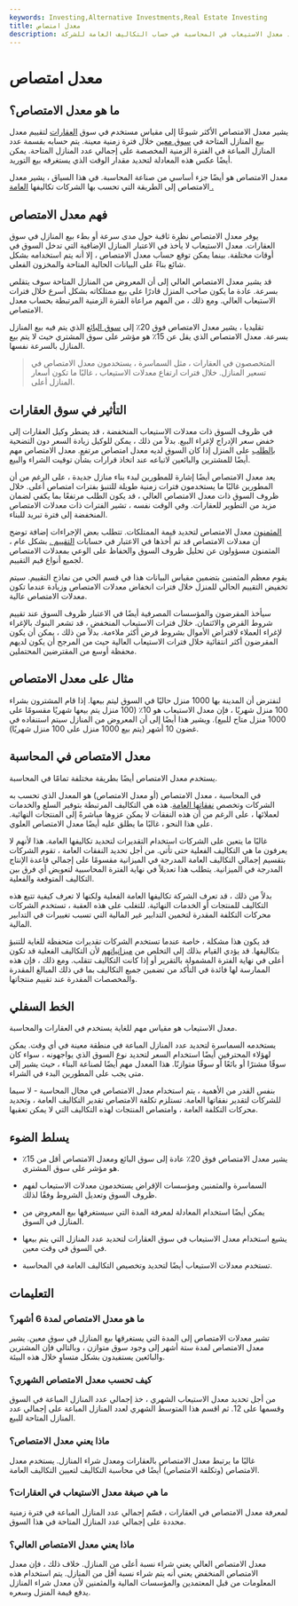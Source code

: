 ```yaml
---
keywords: Investing,Alternative Investments,Real Estate Investing
title: معدل امتصاص
description: معدل الامتصاص هو معدل بيع المنازل خلال فترة زمنية محددة. يساعد معدل الاستيعاب في المحاسبة في حساب التكاليف العامة للشركة.
---
```


# معدل امتصاص
## ما هو معدل الامتصاص؟

يشير معدل الامتصاص الأكثر شيوعًا إلى مقياس مستخدم في سوق [العقارات](/realestate) لتقييم معدل بيع المنازل المتاحة في [سوق معين](/market) خلال فترة زمنية معينة. يتم حسابه بقسمة عدد المنازل المباعة في الفترة الزمنية المخصصة على إجمالي عدد المنازل المتاحة. يمكن أيضًا عكس هذه المعادلة لتحديد مقدار الوقت الذي يستغرقه بيع التوريد.

معدل الامتصاص هو أيضًا جزء أساسي من صناعة المحاسبة. في هذا السياق ، يشير معدل الامتصاص إلى الطريقة التي تحسب بها الشركات تكاليفها [العامة .](/overhead)

## فهم معدل الامتصاص

يوفر معدل الامتصاص نظرة ثاقبة حول مدى سرعة أو بطء بيع المنازل في سوق العقارات. معدل الاستيعاب لا يأخذ في الاعتبار المنازل الإضافية التي تدخل السوق في أوقات مختلفة. بينما يمكن توقع حساب معدل الامتصاص ، إلا أنه يتم استخدامه بشكل شائع بناءً على البيانات الحالية المتاحة والمخزون الفعلي.

قد يشير معدل الامتصاص العالي إلى أن المعروض من المنازل المتاحة سوف يتقلص بسرعة. عادة ما يكون صاحب المنزل قادرًا على بيع ممتلكاته بشكل أسرع خلال فترات الاستيعاب العالي. ومع ذلك ، من المهم مراعاة الفترة الزمنية المرتبطة بحساب معدل الامتصاص.

تقليديا ، يشير معدل الامتصاص فوق 20٪ إلى [سوق البائع](/sellersmarket) الذي يتم فيه بيع المنازل بسرعة. معدل الامتصاص الذي يقل عن 15٪ هو مؤشر على سوق المشتري حيث لا يتم بيع المنازل بالسرعة نفسها.

> المتخصصون في العقارات ، مثل السماسرة ، يستخدمون معدل الامتصاص في تسعير المنازل. خلال فترات ارتفاع معدلات الاستيعاب ، غالبًا ما تكون أسعار المنازل أعلى.

>

## التأثير في سوق العقارات

في ظروف السوق ذات معدلات الاستيعاب المنخفضة ، قد يضطر وكيل العقارات إلى خفض سعر الإدراج لإغراء البيع. بدلاً من ذلك ، يمكن للوكيل زيادة السعر دون التضحية [بالطلب](/demand) على المنزل إذا كان السوق لديه معدل امتصاص مرتفع. معدل الامتصاص مهم أيضًا للمشترين والبائعين لاتباعه عند اتخاذ قرارات بشأن توقيت الشراء والبيع.

يعد معدل الامتصاص أيضًا إشارة للمطورين لبدء بناء منازل جديدة ، على الرغم من أن المطورين غالبًا ما يستخدمون فترات زمنية طويلة للتنبؤ بفترات امتصاص أعلى. خلال ظروف السوق ذات معدل الامتصاص العالي ، قد يكون الطلب مرتفعًا بما يكفي لضمان مزيد من التطوير للعقارات. وفي الوقت نفسه ، تشير الفترات ذات معدلات الامتصاص المنخفضة إلى فترة تبريد للبناء.

[المثمنون](/appraiser) معدل الامتصاص لتحديد قيمة الممتلكات. تتطلب بعض الإجراءات إضافة توضح أن معدلات الامتصاص قد تم أخذها في الاعتبار في حسابات [التقييم .](/appraisal) بشكل عام ، المثمنون مسؤولون عن تحليل ظروف السوق والحفاظ على الوعي بمعدلات الامتصاص لجميع أنواع قيم التقييم.

يقوم معظم المثمنين بتضمين مقياس البيانات هذا في قسم الحي من نماذج التقييم. سيتم تخفيض التقييم الحالي للمنزل خلال فترات انخفاض معدلات الامتصاص وزيادة عندما تكون معدلات الامتصاص عالية.

سيأخذ المقرضون والمؤسسات المصرفية أيضًا في الاعتبار ظروف السوق عند تقييم شروط القرض والائتمان. خلال فترات الاستيعاب المنخفض ، قد تشعر البنوك بالإغراء لإغراء العملاء لاقتراض الأموال بشروط قرض أكثر ملاءمة. بدلاً من ذلك ، يمكن أن يكون المقرضون أكثر انتقائية خلال فترات الاستيعاب العالية حيث من المرجح أن يكون لديهم محفظة أوسع من المقترضين المحتملين.

## مثال على معدل الامتصاص

لنفترض أن المدينة بها 1000 منزل حاليًا في السوق ليتم بيعها. إذا قام المشترون بشراء 100 منزل شهريًا ، فإن معدل الاستيعاب هو 10٪ (100 منزل يتم بيعها شهريًا مقسومًا على 1000 منزل متاح للبيع). ويشير هذا أيضًا إلى أن المعروض من المنازل سيتم استنفاده في غضون 10 أشهر (يتم بيع 1000 منزل على 100 منزل شهريًا).

## معدل الامتصاص في المحاسبة

يستخدم معدل الامتصاص أيضًا بطريقة مختلفة تمامًا في المحاسبة.

في المحاسبة ، معدل الامتصاص (أو معدل الامتصاص) هو المعدل الذي تحسب به الشركات وتخصص [نفقاتها العامة](/expense). هذه هي التكاليف المرتبطة بتوفير السلع والخدمات لعملائها ، على الرغم من أن هذه النفقات لا يمكن عزوها مباشرةً إلى المنتجات النهائية. على هذا النحو ، غالبًا ما يطلق عليه أيضًا معدل الامتصاص العلوي.

غالبًا ما يتعين على الشركات استخدام التقديرات لتحديد تكاليفها العامة. هذا لأنهم لا يعرفون ما هي التكاليف الفعلية حتى تأتي. من أجل تحديد النفقات العامة ، تقوم الشركات بتقسيم إجمالي التكاليف العامة المدرجة في الميزانية مقسومًا على إجمالي قاعدة الإنتاج المدرجة في الميزانية. يتطلب هذا تعديلاً في نهاية الفترة المحاسبية لتعويض أي فرق بين التكاليف المتوقعة والفعلية.

بدلاً من ذلك ، قد تعرف الشركة تكاليفها العامة الفعلية ولكنها لا تعرف كيفية تتبع هذه التكاليف للمنتجات أو الخدمات النهائية. للتغلب على هذه العقبة ، تستخدم الشركات محركات التكلفة المقدرة لتخمين التدابير غير المالية التي تسبب تغييرات في التدابير المالية.

قد يكون هذا مشكلة ، خاصة عندما تستخدم الشركات تقديرات متحفظة للغاية للتنبؤ بتكاليفها. قد يؤدي القيام بذلك إلى التخلص من [ميزانياتهم](/balancesheet) لأن التكاليف الفعلية قد تكون أعلى في نهاية الفترة المشمولة بالتقرير أو إذا كانت التكاليف تتقلب. ومع ذلك ، فإن هذه الممارسة لها فائدة في التأكد من تضمين جميع التكاليف بما في ذلك المبالغ المقدرة والمخصصات المقدرة عند تقييم منتجاتها.

## الخط السفلي

معدل الاستيعاب هو مقياس مهم للغاية يستخدم في العقارات والمحاسبة.

يستخدمه السماسرة لتحديد عدد المنازل المباعة في منطقة معينة في أي وقت. يمكن لهؤلاء المحترفين أيضًا استخدام السعر لتحديد نوع السوق الذي يواجهونه ، سواء كان سوقًا مشترًا أو بائعًا أو سوقًا متوازنًا. هذا المعدل مهم أيضًا لصناعة البناء ، حيث يشير إلى متى يجب على المطورين البدء في الشراء.

بنفس القدر من الأهمية ، يتم استخدام معدل الامتصاص في مجال المحاسبة - لا سيما للشركات لتقدير نفقاتها العامة. تستلزم تكلفة الامتصاص تقدير التكاليف العامة ، وتحديد محركات التكلفة العامة ، وامتصاص المنتجات لهذه التكاليف التي لا يمكن تعقبها.

## يسلط الضوء

- يشير معدل الامتصاص فوق 20٪ عادة إلى سوق البائع ومعدل الامتصاص أقل من 15٪ هو مؤشر على سوق المشتري.

- السماسرة والمثمنين ومؤسسات الإقراض يستخدمون معدلات الاستيعاب لفهم ظروف السوق وتعديل الشروط وفقًا لذلك.

- يمكن أيضًا استخدام المعادلة لمعرفة المدة التي سيستغرقها بيع المعروض من المنازل في السوق.

- يشيع استخدام معدل الاستيعاب في سوق العقارات لتحديد عدد المنازل التي يتم بيعها في السوق في وقت معين.

- تستخدم معدلات الاستيعاب أيضًا لتحديد وتخصيص التكاليف العامة في المحاسبة.

## التعليمات

### ما هو معدل الامتصاص لمدة 6 أشهر؟

تشير معدلات الامتصاص إلى المدة التي يستغرقها بيع المنازل في سوق معين. يشير معدل الامتصاص لمدة ستة أشهر إلى وجود سوق متوازن ، وبالتالي فإن المشترين والبائعين يستفيدون بشكل متساوٍ خلال هذه البيئة.

### كيف تحسب معدل الامتصاص الشهري؟

من أجل تحديد معدل الاستيعاب الشهري ، خذ إجمالي عدد المنازل المباعة في السوق وقسمها على 12. ثم اقسم هذا المتوسط الشهري لعدد المنازل المباعة على إجمالي عدد المنازل المتاحة للبيع.

### ماذا يعني معدل الامتصاص؟

غالبًا ما يرتبط معدل الامتصاص بالعقارات ومعدل شراء المنازل. يستخدم معدل الامتصاص (وتكلفة الامتصاص) أيضًا في محاسبة التكاليف لتعيين التكاليف العامة.

### ما هي صيغة معدل الاستيعاب في العقارات؟

لمعرفة معدل الامتصاص في العقارات ، قسّم إجمالي عدد المنازل المباعة في فترة زمنية محددة على إجمالي عدد المنازل المتاحة في هذا السوق.

### ماذا يعني معدل الامتصاص العالي؟

معدل الامتصاص العالي يعني شراء نسبة أعلى من المنازل. خلاف ذلك ، فإن معدل الامتصاص المنخفض يعني أنه يتم شراء نسبة أقل من المنازل. يتم استخدام هذه المعلومات من قبل المعتمدين والمؤسسات المالية والمثمنين لأن معدل شراء المنازل يدفع قيمة المنزل وسعره.

